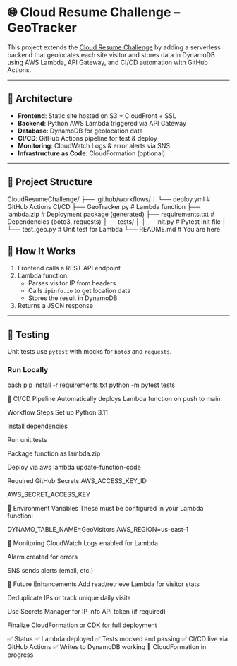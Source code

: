 # 🌐 Cloud Resume Challenge – GeoTracker

This project extends the [Cloud Resume Challenge](https://cloudresumechallenge.dev/) by adding a serverless backend that geolocates each site visitor and stores data in DynamoDB using AWS Lambda, API Gateway, and CI/CD automation with GitHub Actions.

---

## 📐 Architecture

- **Frontend**: Static site hosted on S3 + CloudFront + SSL
- **Backend**: Python AWS Lambda triggered via API Gateway
- **Database**: DynamoDB for geolocation data
- **CI/CD**: GitHub Actions pipeline for test & deploy
- **Monitoring**: CloudWatch Logs & error alerts via SNS
- **Infrastructure as Code**: CloudFormation (optional)

---

## 📁 Project Structure

CloudResumeChallenge/
├── .github/workflows/
│ └── deploy.yml # GitHub Actions CI/CD
├── GeoTracker.py # Lambda function
├── lambda.zip # Deployment package (generated)
├── requirements.txt # Dependencies (boto3, requests)
├── tests/
│ ├── init.py # Pytest init file
│ └── test_geo.py # Unit test for Lambda
└── README.md # You are here


## 🧠 How It Works

1. Frontend calls a REST API endpoint
2. Lambda function:
   - Parses visitor IP from headers
   - Calls `ipinfo.io` to get location data
   - Stores the result in DynamoDB
3. Returns a JSON response

---

## 🧪 Testing
Unit tests use `pytest` with mocks for `boto3` and `requests`.

### Run Locally

bash
pip install -r requirements.txt
python -m pytest tests


🚀 CI/CD Pipeline
Automatically deploys Lambda function on push to main.

Workflow Steps
Set up Python 3.11

Install dependencies

Run unit tests

Package function as lambda.zip

Deploy via aws lambda update-function-code

Required GitHub Secrets
AWS_ACCESS_KEY_ID

AWS_SECRET_ACCESS_KEY


🔐 Environment Variables
These must be configured in your Lambda function:

DYNAMO_TABLE_NAME=GeoVisitors
AWS_REGION=us-east-1


🔔 Monitoring
CloudWatch Logs enabled for Lambda

Alarm created for errors

SNS sends alerts (email, etc.)


🧱 Future Enhancements
 Add read/retrieve Lambda for visitor stats

 Deduplicate IPs or track unique daily visits

 Use Secrets Manager for IP info API token (if required)

 Finalize CloudFormation or CDK for full deployment

✅ Status
✅ Lambda deployed
✅ Tests mocked and passing
✅ CI/CD live via GitHub Actions
✅ Writes to DynamoDB working
🚧 CloudFormation in progress
